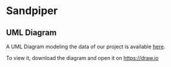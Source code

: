 # Sandpiper



## UML Diagram
A UML Diagram modeling the data of our project is available [here](https://github.com/Eckerd-CS-Capstone/Sandpiper/blob/master/documents/RoomDiagram.xml).

To view it, download the diagram and open it on https://draw.io
